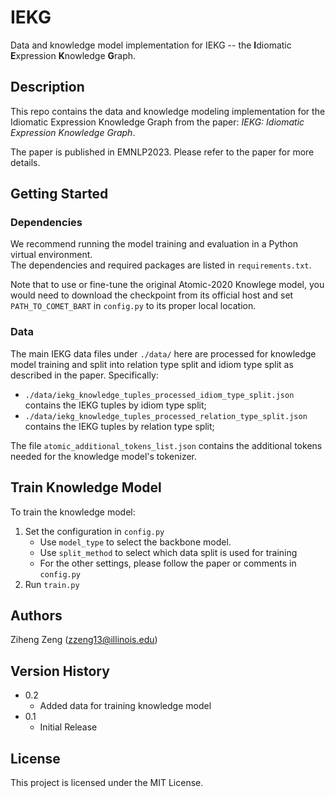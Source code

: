 
  
# IEKG  
  
Data and knowledge model implementation for IEKG -- the **I**diomatic **E**xpression **K**nowledge **G**raph. 
  
  
## Description  
  
This repo contains the data and knowledge modeling implementation for the Idiomatic Expression Knowledge Graph from the paper: *IEKG: Idiomatic Expression Knowledge Graph*.  
  
The paper is published in EMNLP2023. Please refer to the paper for more details.  
  
## Getting Started    
  
### Dependencies  
  
We recommend running the model training and evaluation in a Python virtual environment.  
The dependencies and required packages are listed in `requirements.txt`.  

Note that to use or fine-tune the original Atomic-2020 Knowlege model, you would need to download the checkpoint from its 
official host and set `PATH_TO_COMET_BART` in `config.py` to its proper local location.
  
  
### Data  
The main IEKG data files under `./data/` here are processed for knowledge model training and split into 
relation type split and idiom type split as described in the paper. Specifically: 
* `./data/iekg_knowledge_tuples_processed_idiom_type_split.json` contains the IEKG tuples by idiom type split;
* `./data/iekg_knowledge_tuples_processed_relation_type_split.json` contains the IEKG tuples by relation type split;

The file `atomic_additional_tokens_list.json` contains the additional tokens needed for the knowledge model's tokenizer. 


## Train Knowledge Model

To train the knowledge model: 
1. Set the configuration in `config.py`
   * Use `model_type` to select the backbone model.
   * Use `split_method` to select which data split is used for training
   * For the other settings, please follow the paper or comments in `config.py`
2. Run `train.py`

  
## Authors  
   
Ziheng Zeng (zzeng13@illinois.edu)  
  
## Version History  
  
* 0.2  
    * Added data for training knowledge model 
* 0.1  
  * Initial Release  
  
## License  
  
This project is licensed under the MIT License.